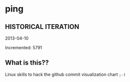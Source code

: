 # ping

## HISTORICAL ITERATION
2013-04-10

Incremented: 5791

## What is this?? 
Linux skills to hack the github commit visualization chart `;-)`

